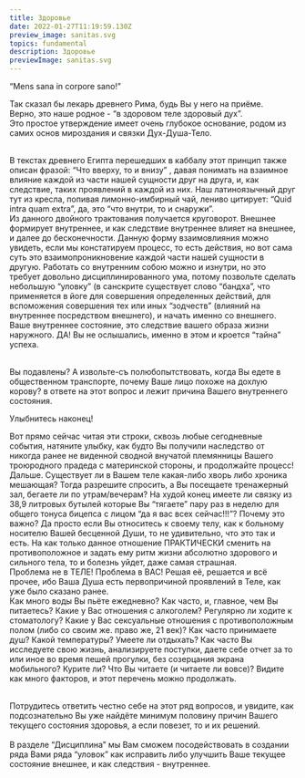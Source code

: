 ```yaml
---
title: Здоровье
date: 2022-01-27T11:19:59.130Z
preview_image: sanitas.svg
topics: fundamental
description: Здоровье
previewImage: sanitas.svg
---
```


“Mens sana in corpore sano!”

Так сказал бы лекарь древнего Рима, будь Вы у него на приёме.\
Верно, это наше родное - “в здоровом теле здоровый дух”.\
Это простое утверждение имеет очень глубокое основание, родом из самих основ мироздания и связки Дух-Душа-Тело.

\
В текстах древнего Египта перешедших в каббалу этот принцип также описан фразой: “Что вверху, то и внизу” , давая понимать на взаимное влияние каждой из части нашей сущности друг на друга, и, как следствие, таких проявлений в каждой из них. Наш латиноязычный друг тут из кресла, попивая лимонно-имбирный чай, лениво цитирует: “Quid intra quam extra”, да, это “что внутри, то и снаружи”.\
Из данного двойного трактования получается круговорот. Внешнее формирует внутреннее, и как следствие внутреннее влияет на внешнее, и далее до бесконечности. Данную форму взаимовлияния можно увидеть, если мы констатируем процесс, то есть действия, но вот сама суть это взаимопроникновение каждой части нашей сущности в другую. Работать со внутренним собою можно и изнутри, но это требует довольно дисциплинированного ума, потому позвольте сделать небольшую “уловку” (в санскрите существует слово “бандха”, что применяется в йоге для совершения определенных действий, для вспоможения совершения тех или иных “зодчеств” (влияний на внутреннее посредством внешнего), и начать именно со внешнего.\
Ваше внутреннее состояние, это следствие вашего образа жизни наружного. ДА! Вы не ослышались, именно в этом и кроется “тайна” успеха.

\
Вы подавлены? А извольте-съ полюбопытствовать, когда Вы едете в общественном транспорте, почему Ваше лицо похоже на дохлую корову? в ответе на этот вопрос и лежит причина Вашего внутреннего состояния.

Улыбнитесь наконец!

Вот прямо сейчас читая эти строки, сквозь любые сегодневные события, натяните улыбку, как будто Вы получили наследство от никогда ранее не виденной сводной внучатой племянницы Вашего троюродного прадеда с материнской стороны, и продолжайте процесс!\
Дальше. Существует ли в Вашем теле какая-либо хворь либо хроника мешающая? Тогда разрешите спросить, а Вы посещаете тренажерный зал, бегаете ли по утрам/вечерам? На худой конец имеете ли связку из 38,9 литровых бутылей которые Вы “тягаете” пару раз в неделю для общего тонуса бицепса с лицом “да я вас всех сейчас!!!”? Почему это важно? Да просто если Вы относитесь к своему телу, как к больному носителю Вашей бесценной Души, то не удивительно, что это так и есть. На как только данное отношение ПРАКТИЧЕСКИ сменить на противоположное и задать ему ритм жизни абсолютно здорового и сильного тела, то и болезнь уйдет, даже самая страшная. \
Проблема не в ТЕЛЕ! Проблема в ВАС! Решая её, решается и всё прочее, ибо Ваша Душа есть первопричиной проявлений в Теле, как уже было сказано ранее. \
Как много воды Вы пьёте ежедневно? Как часто, и, главное, чем Вы питаетесь? Какие у Вас отношения с алкоголем? Регулярно ли ходите к стоматологу? Какие у Вас сексуальные отношения с противоположным полом (либо со своим же. право же, 21 век)? Как часто принимаете душ? Какой температуры? Умеете ли отдыхать? Как часто Вы исследуете свою жизнь, анализируете поступки, даете себе отчет за то или иное во время пешей прогулки, без созерцания экрана мобильного? Курите ли? Что Вы читаете (и читаете ли вовсе)? Видите как много факторов, и этот перечень можно продолжать.

\
Потрудитесь ответить честно себе на этот ряд вопросов, и увидите, как подсознательно Вы уже найдёте минимум половину причин Вашего текущего состояния здоровья, а если повезет, то и их решений.\
\
В разделе “Дисциплина” мы Вам сможем посодействовать в создании ряда Вами ряда “уловок” как исправить либо улучшить Ваше текущее состояние внешнее, и как следствия - внутреннее.
